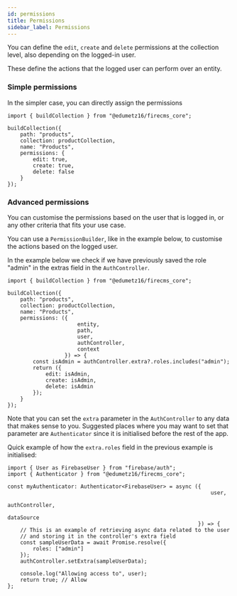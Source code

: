 ```yaml
---
id: permissions
title: Permissions
sidebar_label: Permissions
---
```


You can define the `edit`, `create` and `delete` permissions at the collection
level, also depending on the logged-in user.

These define the actions that the logged user can perform over an entity.

### Simple permissions

In the simpler case, you can directly assign the permissions

```tsx
import { buildCollection } from "@edumetz16/firecms_core";

buildCollection({
    path: "products",
    collection: productCollection,
    name: "Products",
    permissions: {
        edit: true,
        create: true,
        delete: false
    }
});
```

### Advanced permissions

You can customise the permissions based on the user that is logged in, or any
other criteria that fits your use case.

You can use a `PermissionBuilder`, like in the example below, to customise the
actions based on the logged user.

In the example below we check if we have previously saved the role "admin"
in the extras field in the `AuthController`.

```tsx
import { buildCollection } from "@edumetz16/firecms_core";

buildCollection({
    path: "products",
    collection: productCollection,
    name: "Products",
    permissions: ({
                      entity,
                      path,
                      user,
                      authController,
                      context
                  }) => {
        const isAdmin = authController.extra?.roles.includes("admin");
        return ({
            edit: isAdmin,
            create: isAdmin,
            delete: isAdmin
        });
    }
});
```

Note that you can set the `extra` parameter in the `AuthController` to any data
that makes sense to you. Suggested places where you may want to set that
parameter are `Authenticator` since it is initialised
before the rest of the app.

Quick example of how the `extra.roles` field in the previous example is
initialised:

```tsx
import { User as FirebaseUser } from "firebase/auth";
import { Authenticator } from "@edumetz16/firecms_core";

const myAuthenticator: Authenticator<FirebaseUser> = async ({
                                                                user,
                                                                authController,
                                                                dataSource
                                                            }) => {
    // This is an example of retrieving async data related to the user
    // and storing it in the controller's extra field
    const sampleUserData = await Promise.resolve({
        roles: ["admin"]
    });
    authController.setExtra(sampleUserData);

    console.log("Allowing access to", user);
    return true; // Allow
};
```

